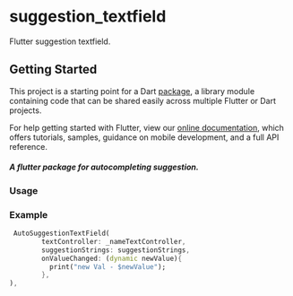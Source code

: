 # suggestion_textfield

Flutter suggestion textfield.

## Getting Started

This project is a starting point for a Dart
[package](https://flutter.dev/developing-packages/),
a library module containing code that can be shared easily across
multiple Flutter or Dart projects.

For help getting started with Flutter, view our 
[online documentation](https://flutter.dev/docs), which offers tutorials, 
samples, guidance on mobile development, and a full API reference.

##### A flutter package for autocompleting suggestion.

### Usage 



### Example

```dart
 AutoSuggestionTextField(
        textController: _nameTextController,
        suggestionStrings: suggestionStrings,
        onValueChanged: (dynamic newValue){
          print("new Val - $newValue");
        },
),
```


